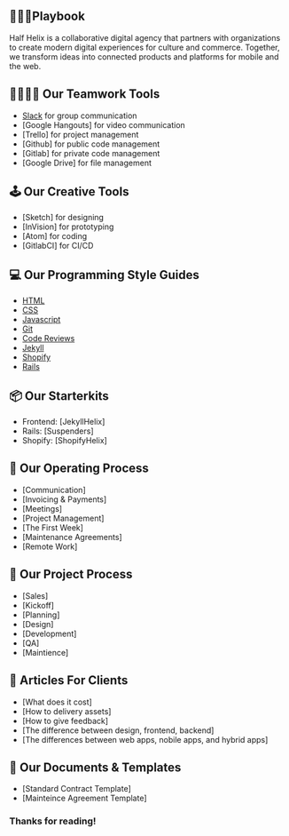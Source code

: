 ## 🙌📔💪Playbook

Half Helix is a collaborative digital agency that partners with organizations to create modern digital experiences for culture and commerce. Together, we transform ideas into connected products and platforms for mobile and the web.

## 👨‍👩‍👦‍👦 Our Teamwork Tools

- [Slack](http://slack.com/) for group communication
- [Google Hangouts] for video communication
- [Trello] for project management
- [Github] for public code management
- [Gitlab] for private code management
- [Google Drive] for file management

## 🕹 Our Creative Tools

- [Sketch] for designing
- [InVision] for prototyping
- [Atom] for coding
- [GitlabCI] for CI/CD

## 💻  Our Programming Style Guides

- [HTML](/code-guides/html/readme.md)
- [CSS](/code-guides/css/readme.md)
- [Javascript](/code-guides/javascript/readme.md)
- [Git](/code-guides/git/readme.md)
- [Code Reviews](/code-guides/code-review/readme.md)
- [Jekyll](/code-guides/jekyll/readme.md)
- [Shopify](/code-guides/shopify/readme.md)
- [Rails](/code-guides/rails/readme.md)

## 📦 Our Starterkits

- Frontend: [JekyllHelix]
- Rails: [Suspenders]
- Shopify: [ShopifyHelix]

## 💁 Our Operating Process

- [Communication]
- [Invoicing & Payments]
- [Meetings]
- [Project Management]
- [The First Week]
- [Maintenance Agreements]
- [Remote Work]

## 📝 Our Project Process

- [Sales]
- [Kickoff]
- [Planning]
- [Design]
- [Development]
- [QA]
- [Maintience]

## 📰 Articles For Clients

- [What does it cost]
- [How to delivery assets]
- [How to give feedback]
- [The difference between design, frontend, backend]
- [The differences between web apps, nobile apps, and hybrid apps]

## 📃 Our Documents & Templates

- [Standard Contract Template]
- [Mainteince Agreement Template]

### Thanks for reading!
